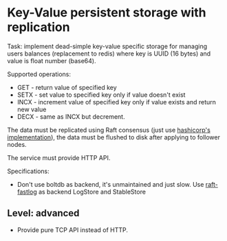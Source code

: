 # Key-Value persistent storage with replication

Task: implement dead-simple key-value specific storage for managing users
balances (replacement to redis) where key is UUID (16 bytes) and value is float
number (base64).

Supported operations:
- GET - return value of specified key
- SETX - set value to specified key only if value doesn't exist
- INCX - increment value of specified key only if value exists and return new
    value
- DECX - same as INCX but decrement.

The data must be replicated using Raft consensus (just use [hashicorp's
implementation](https://github.com/hashicorp/raft)), the data must be flushed
to disk after applying to follower nodes.

The service must provide HTTP API.

Specifications:
- Don't use boltdb as backend, it's unmaintained and just slow. Use
    [raft-fastlog](https://github.com/tidwall/raft-fastlog) as backend LogStore
    and StableStore

## Level: advanced

* Provide pure TCP API instead of HTTP.

